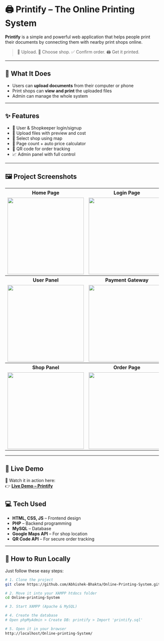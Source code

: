 # 🖨️ Printify – The Online Printing System


**Printify** is a simple and powerful web application that helps people print their documents by connecting them with nearby print shops online.

> 📄 Upload. 📍 Choose shop. ✅ Confirm order. 🖨️ Get it printed.

---


## 🌟 What It Does

- Users can **upload documents** from their computer or phone
- Print shops can **view and print** the uploaded files
- Admin can manage the whole system

---

## ✨ Features

- 👥 User & Shopkeeper login/signup
- 📂 Upload files with preview and cost
- 📍 Select shop using map
- 📄 Page count + auto price calculator
- 🔐 QR code for order tracking
- 📈 Admin panel with full control

---
## 🖼️ Project Screenshots

<table>
  <tr>
    <th>Home Page</th>
    <th>Login Page</th>
    <th>User Registration</th>
    <th>Shop Registration</th>
  </tr>
  <tr>
    <td><img src="https://i.postimg.cc/KjtYXYJy/Screenshot-2025-07-04-170500.png" width="250"/></td>
    <td><img src="https://i.postimg.cc/6qtk35BK/Screenshot-2025-07-04-170525.png" width="250"/></td>
    <td><img src="https://i.postimg.cc/x1cWqZVX/Screenshot-2025-07-04-170544.png" width="250"/></td>
    <td><img src="https://i.postimg.cc/x1cWqZVX/Screenshot-2025-07-04-170544.png" width="250"/></td>
  </tr>
    <tr>
    <th>User Panel</th>
    <th>Payment Gateway</th>
    <th>Map </th>
    <th>Transaction History</th>
  </tr>
  <tr>
    <td><img src="https://i.postimg.cc/bYgMgPzG/Screenshot-2025-07-04-170936.png" width="250"/></td>
    <td><img src="https://i.postimg.cc/vBzP07dR/Screenshot-2025-07-04-171139.png" width="250"/></td>
    <td><img src="https://i.postimg.cc/RVqPTns8/Screenshot-2025-07-04-171014.png" width="250"/></td>
    <td><img src="https://i.postimg.cc/RZ4LD6X4/Screenshot-2025-07-04-171107.png" width="250"/></td>
  </tr>
  <tr>
    <th>Shop Panel</th>
    <th>Order Page</th>
    <th>QR Verification</th>
     <th>Shop Setting</th>
  </tr>
  <tr>
    <td><img src="https://i.postimg.cc/N08b08Fy/Screenshot-2025-07-04-171550.png" width="250"/></td>
    <td><img src="https://i.postimg.cc/kGGywkc8/Screenshot-2025-07-04-171624.png" width="250"/></td>
    <td><img src="https://i.postimg.cc/qMtLKHgH/Screenshot-2025-07-04-171644.png" width="250"/></td>
     <td><img src="https://i.postimg.cc/7LQ1hBDZ/Screenshot-2025-07-04-171702.png" width="250"/></td>
  </tr>
</table>

---

## 🔴 Live Demo

🚀 Watch it in action here:  
👉 [**Live Demo – Printify**](http://printify.infinityfreeapp.com/)  


## 💻 Tech Used

- **HTML, CSS, JS** – Frontend design
- **PHP** – Backend programming
- **MySQL** – Database
- **Google Maps API** – For shop location
- **QR Code API** – For secure order tracking

---

## 🔧 How to Run Locally

Just follow these easy steps:

```bash
# 1. Clone the project
git clone https://github.com/Abhishek-Bhakta/Online-Printing-System.git

# 2. Move it into your XAMPP htdocs folder
cd Online-printing-System

# 3. Start XAMPP (Apache & MySQL)

# 4. Create the database
# Open phpMyAdmin > Create DB: printify > Import 'printify.sql'

# 5. Open it in your browser
http://localhost/Online-printing-System/
